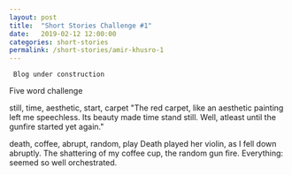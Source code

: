 ```yaml
---
layout: post
title:  "Short Stories Challenge #1"
date:   2019-02-12 12:00:00
categories: short-stories
permalink: /short-stories/amir-khusro-1
---
```


```
 Blog under construction
 ```

Five word challenge

still, time, aesthetic, start, carpet
"The red carpet, like an aesthetic painting left me speechless. Its beauty made time stand still. Well, atleast until the gunfire started yet again."


death, coffee, abrupt, random, play
Death played her violin, as I fell down abruptly. The shattering of my coffee cup, the random gun fire. Everything: seemed so well orchestrated.